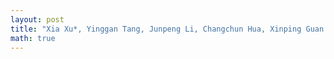 ```yaml
---
layout: post
title: "Xia Xu*, Yinggan Tang, Junpeng Li, Changchun Hua, Xinping Guan. Dynamic Multi-Swarm Particle Swarm Optimizer with Cooperative Learning Strategy. Applied Soft Computing, 29: 169-183, 2015."<a href="https://doi.org/10.1016/j.asoc.2014.12.026" target="_blank">Paper</a>
math: true
---
```

